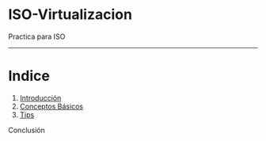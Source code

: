 # ISO-Virtualizacion
Practica para ISO
<hr>

# Indice

 1. [Introducción](1.md)
 2. [Conceptos Básicos](2.md)
3.  [Tips](3.md)
 
 Conclusión

